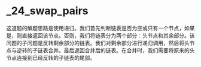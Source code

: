 # _24_swap_pairs

这道题的解题思路是使用递归。我们首先判断链表是否为空或只有一个节点，如果是，则直接返回该节点。否则，我们将链表分为两个部分：头节点和其余部分。该问题的子问题是反转剩余部分的链表。我们对剩余部分进行递归调用，然后将头节点与逆转的子链表合并。最后返回合并后的链表。在合并时，我们需要将原来的头节点连接到已经反转的子链表的尾部。